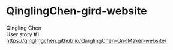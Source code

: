 # QinglingChen-gird-website 

Qingling Chen
<br>
User story #1 <br>
https://qinglingchen.github.io/QinglingChen-GridMaker-website/
<br>
